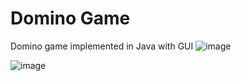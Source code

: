 # Domino Game
Domino game implemented in Java with GUI
![image](https://github.com/Fernand0gh/domino-game/assets/117942609/cf469a5f-4590-4a4e-84e4-2c8fe09ad976)

![image](https://github.com/Fernand0gh/domino-game/assets/117942609/87267921-c5bf-4adf-b5a8-a7743de7534b)
